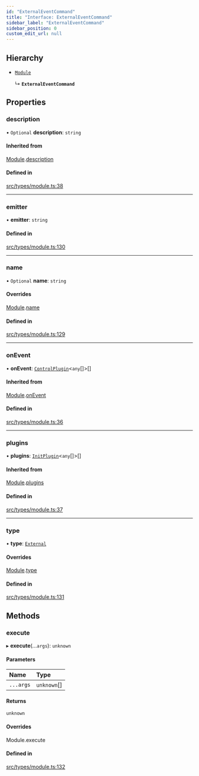 ```yaml
---
id: "ExternalEventCommand"
title: "Interface: ExternalEventCommand"
sidebar_label: "ExternalEventCommand"
sidebar_position: 0
custom_edit_url: null
---
```


## Hierarchy

- [`Module`](Module.md)

  ↳ **`ExternalEventCommand`**

## Properties

### description

• `Optional` **description**: `string`

#### Inherited from

[Module](Module.md).[description](Module.md#description)

#### Defined in

[src/types/module.ts:38](https://github.com/sern-handler/handler/blob/c1f6906/src/types/module.ts#L38)

___

### emitter

• **emitter**: `string`

#### Defined in

[src/types/module.ts:130](https://github.com/sern-handler/handler/blob/c1f6906/src/types/module.ts#L130)

___

### name

• `Optional` **name**: `string`

#### Overrides

[Module](Module.md).[name](Module.md#name)

#### Defined in

[src/types/module.ts:129](https://github.com/sern-handler/handler/blob/c1f6906/src/types/module.ts#L129)

___

### onEvent

• **onEvent**: [`ControlPlugin`](ControlPlugin.md)<`any`[]\>[]

#### Inherited from

[Module](Module.md).[onEvent](Module.md#onevent)

#### Defined in

[src/types/module.ts:36](https://github.com/sern-handler/handler/blob/c1f6906/src/types/module.ts#L36)

___

### plugins

• **plugins**: [`InitPlugin`](InitPlugin.md)<`any`[]\>[]

#### Inherited from

[Module](Module.md).[plugins](Module.md#plugins)

#### Defined in

[src/types/module.ts:37](https://github.com/sern-handler/handler/blob/c1f6906/src/types/module.ts#L37)

___

### type

• **type**: [`External`](../enums/EventType.md#external)

#### Overrides

[Module](Module.md).[type](Module.md#type)

#### Defined in

[src/types/module.ts:131](https://github.com/sern-handler/handler/blob/c1f6906/src/types/module.ts#L131)

## Methods

### execute

▸ **execute**(...`args`): `unknown`

#### Parameters

| Name | Type |
| :------ | :------ |
| `...args` | `unknown`[] |

#### Returns

`unknown`

#### Overrides

Module.execute

#### Defined in

[src/types/module.ts:132](https://github.com/sern-handler/handler/blob/c1f6906/src/types/module.ts#L132)
